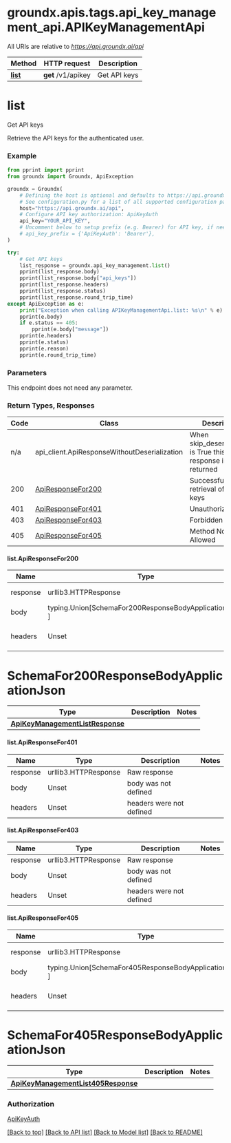 # groundx.apis.tags.api_key_management_api.APIKeyManagementApi

All URIs are relative to *https://api.groundx.ai/api*

Method | HTTP request | Description
------------- | ------------- | -------------
[**list**](#list) | **get** /v1/apikey | Get API keys

# **list**

Get API keys

Retrieve the API keys for the authenticated user.

### Example

```python
from pprint import pprint
from groundx import Groundx, ApiException

groundx = Groundx(
    # Defining the host is optional and defaults to https://api.groundx.ai/api
    # See configuration.py for a list of all supported configuration parameters.
    host="https://api.groundx.ai/api",
    # Configure API key authorization: ApiKeyAuth
    api_key="YOUR_API_KEY",
    # Uncomment below to setup prefix (e.g. Bearer) for API key, if needed
    # api_key_prefix = {'ApiKeyAuth': 'Bearer'},
)

try:
    # Get API keys
    list_response = groundx.api_key_management.list()
    pprint(list_response.body)
    pprint(list_response.body["api_keys"])
    pprint(list_response.headers)
    pprint(list_response.status)
    pprint(list_response.round_trip_time)
except ApiException as e:
    print("Exception when calling APIKeyManagementApi.list: %s\n" % e)
    pprint(e.body)
    if e.status == 405:
        pprint(e.body["message"])
    pprint(e.headers)
    pprint(e.status)
    pprint(e.reason)
    pprint(e.round_trip_time)
```
### Parameters
This endpoint does not need any parameter.

### Return Types, Responses

Code | Class | Description
------------- | ------------- | -------------
n/a | api_client.ApiResponseWithoutDeserialization | When skip_deserialization is True this response is returned
200 | [ApiResponseFor200](#list.ApiResponseFor200) | Successful retrieval of API keys
401 | [ApiResponseFor401](#list.ApiResponseFor401) | Unauthorized
403 | [ApiResponseFor403](#list.ApiResponseFor403) | Forbidden
405 | [ApiResponseFor405](#list.ApiResponseFor405) | Method Not Allowed

#### list.ApiResponseFor200
Name | Type | Description  | Notes
------------- | ------------- | ------------- | -------------
response | urllib3.HTTPResponse | Raw response |
body | typing.Union[SchemaFor200ResponseBodyApplicationJson, ] |  |
headers | Unset | headers were not defined |

# SchemaFor200ResponseBodyApplicationJson
Type | Description  | Notes
------------- | ------------- | -------------
[**ApiKeyManagementListResponse**](../../models/ApiKeyManagementListResponse.md) |  | 


#### list.ApiResponseFor401
Name | Type | Description  | Notes
------------- | ------------- | ------------- | -------------
response | urllib3.HTTPResponse | Raw response |
body | Unset | body was not defined |
headers | Unset | headers were not defined |

#### list.ApiResponseFor403
Name | Type | Description  | Notes
------------- | ------------- | ------------- | -------------
response | urllib3.HTTPResponse | Raw response |
body | Unset | body was not defined |
headers | Unset | headers were not defined |

#### list.ApiResponseFor405
Name | Type | Description  | Notes
------------- | ------------- | ------------- | -------------
response | urllib3.HTTPResponse | Raw response |
body | typing.Union[SchemaFor405ResponseBodyApplicationJson, ] |  |
headers | Unset | headers were not defined |

# SchemaFor405ResponseBodyApplicationJson
Type | Description  | Notes
------------- | ------------- | -------------
[**ApiKeyManagementList405Response**](../../models/ApiKeyManagementList405Response.md) |  | 


### Authorization

[ApiKeyAuth](../../../README.md#ApiKeyAuth)

[[Back to top]](#__pageTop) [[Back to API list]](../../../README.md#documentation-for-api-endpoints) [[Back to Model list]](../../../README.md#documentation-for-models) [[Back to README]](../../../README.md)

